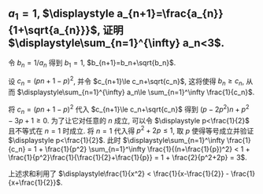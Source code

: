 ## $a_1=1$, $\displaystyle a_{n+1}=\frac{a_{n}}{1+\sqrt{a_{n}}}$, 证明 $\displaystyle\sum_{n=1}^{\infty} a_n<3$.

令 $b_n=1/a_n$ 得到 $b_1=1$, $b_{n+1}=b_n+\sqrt{b_n}$. 

设 $c_n=(pn+1-p)^2$, 并令 $c_{n+1}\le c_n+\sqrt{c_n}$, 这将使得 $b_n\ge c_n$, 从而 $\displaystyle\sum_{n=1}^{\infty} a_n\le \sum_{n=1}^\infty \frac{1}{c_n}$.

将 $c_n=(pn+1-p)^2$ 代入 $c_{n+1}\le c_n+\sqrt{c_n}$ 得到 $(p-2p^2)n+p^2-3p+1\ge 0$. 为了让它对任意的 $n$ 成立, 可以令 $\displaystyle p<\frac{1}{2}$ 且不等式在 $n=1$ 时成立. 将 $n=1$ 代入得 $p^2+2p\le 1$, 取 $p$ 使得等号成立并验证 $\displaystyle p<\frac{1}{2}$. 此时 $\displaystyle\sum_{n=1}^\infty \frac{1}{c_n} = 1 + \frac{1}{p^2} \sum_{n=1}^\infty \frac{1}{(n+\frac{1}{p})^2} < 1 + \frac{1}{p^2}\frac{1}{\frac{1}{2}+\frac{1}{p}} = 1 + \frac{2}{p^2+2p} = 3$.

上述求和利用了 $\displaystyle\frac{1}{x^2} < \frac{1}{x-\frac{1}{2}} - \frac{1}{x+\frac{1}{2}}$.
